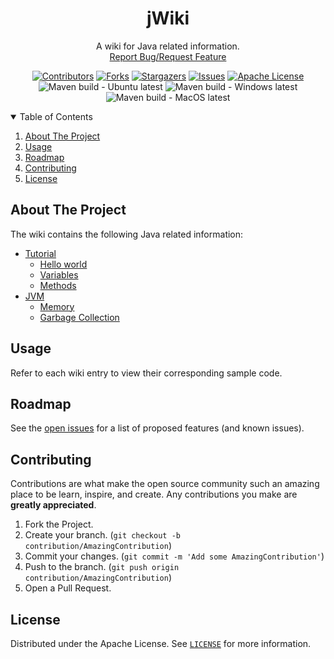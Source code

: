 <!-- PROJECT SHIELDS -->
<!--
*** I'm using markdown "reference style" links for readability.
*** Reference links are enclosed in brackets [ ] instead of parentheses ( ).
*** See the bottom of this document for the declaration of the reference variables
*** for contributors-url, forks-url, etc. This is an optional, concise syntax you may use.
*** https://www.markdownguide.org/basic-syntax/#reference-style-links
-->
<div align="center">
  <h1 align="center">jWiki</h1>
  <p align="center">
    A wiki for Java related information.
    <br />
    <a href="https://github.com/padaiyal/jWiki/issues/new/choose">Report Bug/Request Feature</a>
  </p>

[![Contributors][contributors-shield]][contributors-url]
[![Forks][forks-shield]][forks-url]
[![Stargazers][stars-shield]][stars-url]
[![Issues][issues-shield]][issues-url]
[![Apache License][license-shield]][license-url] <br>
![Maven build - Ubuntu latest](https://github.com/padaiyal/jWiki/workflows/Maven%20build%20-%20Ubuntu%20latest/badge.svg?branch=main)
![Maven build - Windows latest](https://github.com/padaiyal/jWiki/workflows/Maven%20build%20-%20Windows%20latest/badge.svg?branch=main)
![Maven build - MacOS latest](https://github.com/padaiyal/jWiki/workflows/Maven%20build%20-%20MacOS%20latest/badge.svg?branch=main)
</div>

<!-- TABLE OF CONTENTS -->
<details open="open">
  <summary>Table of Contents</summary>
  <ol>
    <li>
      <a href="#about-the-project">About The Project</a>
    </li>
    <li>
        <a href="#usage">Usage</a>
    </li>
    <li>
        <a href="#roadmap">Roadmap</a>
    </li>
    <li>
        <a href="#contributing">Contributing</a>
    </li>
    <li>
        <a href="#license">License</a>
    </li>
  </ol>
</details>

<!-- ABOUT THE PROJECT -->
## About The Project
The wiki contains the following Java related information:
* [Tutorial](src/main/java)
    * [Hello world](src/main/java/Sample.java)
    * [Variables](src/main/java/Variables.java)
    * [Methods](src/main/java/Methods.java)
* [JVM](docs/jvm)
  * [Memory](docs/jvm/memory.md)
  * [Garbage Collection](docs/jvm/garbage_collection.md)

<!-- USAGE -->
## Usage
Refer to each wiki entry to view their corresponding sample code.

<!-- ROADMAP -->
## Roadmap
See the [open issues](https://github.com/padaiyal/jWiki/issues) for a list of proposed features (and known issues).

<!-- CONTRIBUTING -->
## Contributing
Contributions are what make the open source community such an amazing place to be learn, inspire, and create. Any contributions you make are **greatly appreciated**.

1. Fork the Project.
2. Create your branch. (`git checkout -b contribution/AmazingContribution`)
3. Commit your changes. (`git commit -m 'Add some AmazingContribution'`)
4. Push to the branch. (`git push origin contribution/AmazingContribution`)
5. Open a Pull Request.


<!-- LICENSE -->
## License
Distributed under the Apache License. See [`LICENSE`](https://github.com/padaiyal/jWiki/blob/main/LICENSE) for more information.


<!-- MARKDOWN LINKS & IMAGES -->
<!-- https://www.markdownguide.org/basic-syntax/#reference-style-links -->
[contributors-shield]: https://img.shields.io/github/contributors/padaiyal/jWiki.svg?style=for-the-badge
[contributors-url]: https://github.com/padaiyal/jWiki/graphs/contributors
[forks-shield]: https://img.shields.io/github/forks/padaiyal/jWiki.svg?style=for-the-badge
[forks-url]: https://github.com/padaiyal/jWiki/network/members
[stars-shield]: https://img.shields.io/github/stars/padaiyal/jWiki.svg?style=for-the-badge
[stars-url]: https://github.com/padaiyal/jWiki/stargazers
[issues-shield]: https://img.shields.io/github/issues/padaiyal/jWiki.svg?style=for-the-badge
[issues-url]: https://github.com/padaiyal/jWiki/issues
[license-shield]: https://img.shields.io/github/license/padaiyal/jWiki.svg?style=for-the-badge
[license-url]: https://github.com/padaiyal/jWiki/blob/master/LICENSE
